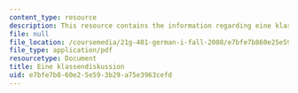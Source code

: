 ```yaml
---
content_type: resource
description: This resource contains the information regarding eine klassendiskussion.
file: null
file_location: /coursemedia/21g-401-german-i-fall-2008/e7bfe7b860e25e593b29a75e3963cefd_MIT21G_401F08_klass.pdf
file_type: application/pdf
resourcetype: Document
title: Eine klassendiskussion
uid: e7bfe7b8-60e2-5e59-3b29-a75e3963cefd
---
```

